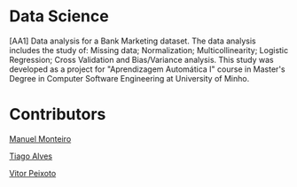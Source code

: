 # Data Science
[AA1] Data analysis for a Bank Marketing dataset. The data analysis includes the study of: Missing data; Normalization; Multicollinearity; Logistic Regression; Cross Validation and Bias/Variance analysis. This study was developed as a project for "Aprendizagem Automática I" course in Master's Degree in Computer Software Engineering at University of Minho.

# Contributors

[Manuel Monteiro](https://github.com/mamonteiro-brg)

[Tiago Alves](https://github.com/tdda)

[Vitor Peixoto](https://github.com/VitorPeixoto97)
